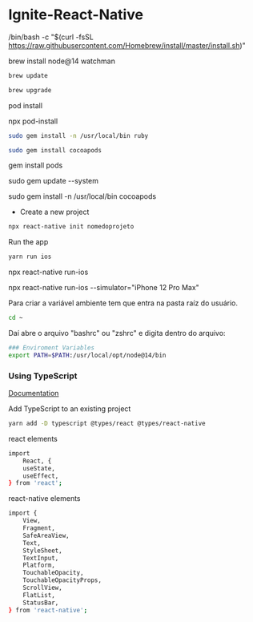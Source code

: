 # Ignite-React-Native

/bin/bash -c "$(curl -fsSL https://raw.githubusercontent.com/Homebrew/install/master/install.sh)"

brew install node@14 watchman

```sh
brew update
```

```sh
brew upgrade
```

pod install

npx pod-install

```sh
sudo gem install -n /usr/local/bin ruby
```

```sh
sudo gem install cocoapods
```

gem install pods

sudo gem update --system

sudo gem install -n /usr/local/bin cocoapods

-   Create a new project

```sh
npx react-native init nomedoprojeto
```

Run the app

```sh
yarn run ios
```

npx react-native run-ios

npx react-native run-ios --simulator="iPhone 12 Pro Max"

Para criar a variável ambiente tem que entra na pasta raíz do usuário.

```sh
cd ~
```

Daí abre o arquivo "bashrc" ou "zshrc" e digita dentro do arquivo:

```sh
### Enviroment Variables
export PATH=$PATH:/usr/local/opt/node@14/bin
```


### Using TypeScript
[Documentation](https://reactnative.dev/docs/typescript)

Add TypeScript to an existing project
```sh
yarn add -D typescript @types/react @types/react-native
```


react elements

```sh
import
    React, {
    useState,
    useEffect,
} from 'react';
```

react-native elements

```sh
import {
    View,
    Fragment,
    SafeAreaView,
    Text,
    StyleSheet,
    TextInput,
    Platform,
    TouchableOpacity,
    TouchableOpacityProps,
    ScrollView,
    FlatList,
    StatusBar,
} from 'react-native';
```
